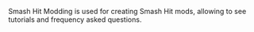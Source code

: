 Smash Hit Modding is used for creating Smash Hit mods, allowing to see tutorials and frequency asked questions.
